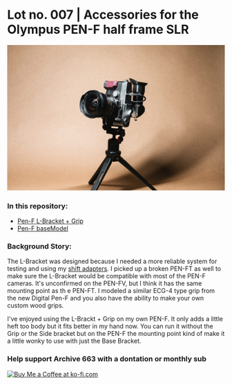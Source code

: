 # Lot no. 007 | Accessories for the Olympus PEN-F half frame SLR

![productShot001](https://github.com/Archive-663/olympusPENF/blob/main/ASSETS/PRODUCT/product_PENF%20(1).jpg)

### In this repository:
- [Pen-F L-Bracket + Grip](https://github.com/Archive-663/olympusPENF/tree/main/L-Bracket)
- [Pen-F baseModel](https://github.com/Archive-663/olympusPENF/tree/main/baseBody)

### Background Story:
The L-Bracket was designed because I needed a more reliable system for testing and using my [shift adapters](https://github.com/Archive-663/lensAdapters/tree/main/Olympus%20PEN-F). I picked up a broken PEN-FT as well to make sure the L-Bracket would be compatible with most of the PEN-F cameras. It's unconfirmed on the PEN-FV, but I think it has the same mounting point as th e PEN-FT. I modeled a similar ECG-4 type grip from the new Digital Pen-F and you also have the ability to make your own custom wood grips.

I've enjoyed using the L-Brackt + Grip on my own PEN-F. It only adds a little heft too body but it fits better in my hand now. You can run it without the Grip or the Side bracket but on the PEN-F the mounting point kind of make it a little wonky to use with just the Base Bracket. 

### Help support Archive 663 with a dontation or monthly sub

<a href='https://ko-fi.com/P5P3MHMSF' target='_blank'><img height='36' style='border:0px;height:36px;' src='https://storage.ko-fi.com/cdn/kofi2.png?v=3' border='0' alt='Buy Me a Coffee at ko-fi.com' /></a>
